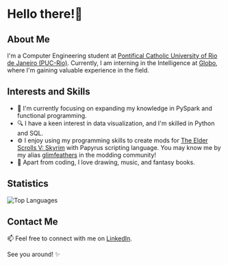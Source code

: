 # Hello there!👋

## About Me

I'm a Computer Engineering student at [Pontifical Catholic University of Rio de Janeiro (PUC-Rio)](https://www.puc-rio.br/). Currently, I am interning in the Intelligence at [Globo](https://grupoglobo.globo.com/), where I'm gaining valuable experience in the field.

## Interests and Skills

- 🌱 I'm currently focusing on expanding my knowledge in PySpark and functional programming.
- 🔍 I have a keen interest in data visualization, and I'm skilled in Python and SQL.
- ⚙️ I enjoy using my programming skills to create mods for [The Elder Scrolls V: Skyrim](https://elderscrolls.bethesda.net/en/skyrim) with Papyrus scripting language. You may know me by my alias [glimfeathers](https://www.nexusmods.com/skyrimspecialedition/users/158299623?tab=user+files) in the modding community!
- 🎨 Apart from coding, I love drawing, music, and fantasy books.

## Statistics

![Top Languages](https://github-readme-stats.vercel.app/api/top-langs/?username=leonardotrote&layout=compact&theme=synthwave)

## Contact Me

📫 Feel free to connect with me on [LinkedIn](https://www.linkedin.com/in/leonardo-t-54ab20218/).

See you around! ✨
